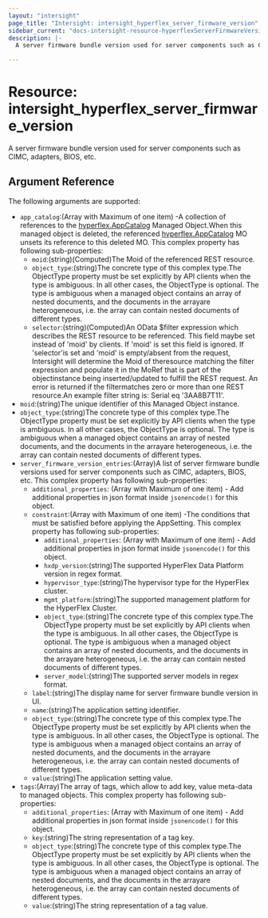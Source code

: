 ```yaml
---
layout: "intersight"
page_title: "Intersight: intersight_hyperflex_server_firmware_version"
sidebar_current: "docs-intersight-resource-hyperflexServerFirmwareVersion"
description: |-
  A server firmware bundle version used for server components such as CIMC, adapters, BIOS, etc.

---
```


# Resource: intersight_hyperflex_server_firmware_version
A server firmware bundle version used for server components such as CIMC, adapters, BIOS, etc.

## Argument Reference
The following arguments are supported:
* `app_catalog`:(Array with Maximum of one item) -A collection of references to the [hyperflex.AppCatalog](mo://hyperflex.AppCatalog) Managed Object.When this managed object is deleted, the referenced [hyperflex.AppCatalog](mo://hyperflex.AppCatalog) MO unsets its reference to this deleted MO.
This complex property has following sub-properties:
  + `moid`:(string)(Computed)The Moid of the referenced REST resource.
  + `object_type`:(string)The concrete type of this complex type.The ObjectType property must be set explicitly by API clients when the type is ambiguous. In all other cases, the ObjectType is optional. The type is ambiguous when a managed object contains an array of nested documents, and the documents in the arrayare heterogeneous, i.e. the array can contain nested documents of different types.
  + `selector`:(string)(Computed)An OData $filter expression which describes the REST resource to be referenced. This field maybe set instead of 'moid' by clients. If 'moid' is set this field is ignored. If 'selector'is set and 'moid' is empty/absent from the request, Intersight will determine the Moid of theresource matching the filter expression and populate it in the MoRef that is part of the objectinstance being inserted/updated to fulfill the REST request. An error is returned if the filtermatches zero or more than one REST resource.An example filter string is: Serial eq '3AA8B7T11'.
* `moid`:(string)The unique identifier of this Managed Object instance.
* `object_type`:(string)The concrete type of this complex type.The ObjectType property must be set explicitly by API clients when the type is ambiguous. In all other cases, the ObjectType is optional. The type is ambiguous when a managed object contains an array of nested documents, and the documents in the arrayare heterogeneous, i.e. the array can contain nested documents of different types.
* `server_firmware_version_entries`:(Array)A list of server firmware bundle versions used for server components such as CIMC, adapters, BIOS, etc.
This complex property has following sub-properties:
  + `additional_properties`:
(Array with Maximum of one item) - Add additional properties in json format inside `jsonencode()` for this object.
  + `constraint`:(Array with Maximum of one item) -The conditions that must be satisfied before applying the AppSetting.
This complex property has following sub-properties:
    + `additional_properties`:
(Array with Maximum of one item) - Add additional properties in json format inside `jsonencode()` for this object.
    + `hxdp_version`:(string)The supported HyperFlex Data Platform version in regex format.
    + `hypervisor_type`:(string)The hypervisor type for the HyperFlex cluster.
    + `mgmt_platform`:(string)The supported management platform for the HyperFlex Cluster.
    + `object_type`:(string)The concrete type of this complex type.The ObjectType property must be set explicitly by API clients when the type is ambiguous. In all other cases, the ObjectType is optional. The type is ambiguous when a managed object contains an array of nested documents, and the documents in the arrayare heterogeneous, i.e. the array can contain nested documents of different types.
    + `server_model`:(string)The supported server models in regex format.
  + `label`:(string)The display name for server firmware bundle version in UI.
  + `name`:(string)The application setting identifier.
  + `object_type`:(string)The concrete type of this complex type.The ObjectType property must be set explicitly by API clients when the type is ambiguous. In all other cases, the ObjectType is optional. The type is ambiguous when a managed object contains an array of nested documents, and the documents in the arrayare heterogeneous, i.e. the array can contain nested documents of different types.
  + `value`:(string)The application setting value.
* `tags`:(Array)The array of tags, which allow to add key, value meta-data to managed objects.
This complex property has following sub-properties:
  + `additional_properties`:
(Array with Maximum of one item) - Add additional properties in json format inside `jsonencode()` for this object.
  + `key`:(string)The string representation of a tag key.
  + `object_type`:(string)The concrete type of this complex type.The ObjectType property must be set explicitly by API clients when the type is ambiguous. In all other cases, the ObjectType is optional. The type is ambiguous when a managed object contains an array of nested documents, and the documents in the arrayare heterogeneous, i.e. the array can contain nested documents of different types.
  + `value`:(string)The string representation of a tag value.
